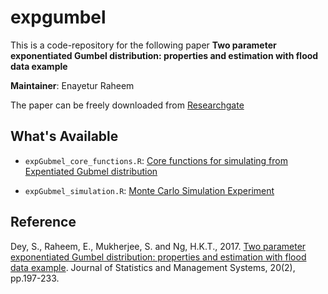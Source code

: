 # expgumbel

This is a code-repository for the following paper **Two parameter exponentiated Gumbel distribution: properties and estimation with flood data example**

__Maintainer__: Enayetur Raheem

The paper can be freely downloaded from [Researchgate](https://www.researchgate.net/profile/Sanku-Dey/publication/313965705_Two_Parameter_Exponentiated_Gumbel_Distribution_Properties_and_Estimation_with_Flood_Data/links/58fb79b6aca2723d79d841bc/Two-Parameter-Exponentiated-Gumbel-Distribution-Properties-and-Estimation-with-Flood-Data.pdf)

## What's Available

- `expGubmel_core_functions.R`: [Core functions for simulating from Expentiated Gubmel distribution](https://github.com/raheems/expgumbel/blob/main/expGumbel_core_functions.R)

- `expGubmel_simulation.R`: [Monte Carlo Simulation Experiment](https://github.com/raheems/expgumbel/blob/main/expGumbel_simulation.R)


## Reference

Dey, S., Raheem, E., Mukherjee, S. and Ng, H.K.T., 2017. [Two parameter exponentiated Gumbel distribution: properties and estimation with flood data example](https://www.tandfonline.com/doi/abs/10.1080/09720510.2016.1228261). Journal of Statistics and Management Systems, 20(2), pp.197-233.

